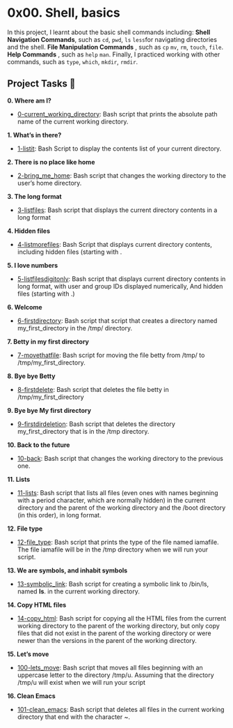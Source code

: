 # 0x00. Shell, basics

In this project, I learnt about the basic shell commands including: 
**Shell Navigation Commands**, such as `cd`, `pwd`, `ls` `less`for navigating 
directories and the shell. **File Manipulation Commands** , such as `cp` `mv`, 
`rm`, `touch`, `file`. **Help Commands** , such as `help` `man`. Finally, I 
practiced working with other commands, such as `type`, `which`, `mkdir`, `rmdir`.

## Project Tasks :page_with_curl:

**0. Where am I?**
  * [0-current_working_directory](./0-current_working_directory): Bash script that 
prints the absolute path name of the current working directory.

**1. What’s in there?**
  * [1-listit](./1-listit): Bash Script to display the contents list of your current directory.

**2. There is no place like home**
  * [2-bring_me_home](./2-bring_me_home): Bash script that changes the working directory to the 
user’s home directory.

**3. The long format**
  * [3-listfiles](./3-listfiles): Bash script that displays the current directory contents in 
a long format

**4. Hidden files**
  * [4-listmorefiles](./4-listmorefiles): Bash Script that displays current directory contents, 
including hidden files (starting with .

**5. I love numbers**
  * [5-listfilesdigitonly](./5-listfilesdigitonly): Bash script that displays current directory 
contents in long format, with user and group IDs displayed numerically, And hidden files (starting with .)

**6. Welcome**
  * [6-firstdirectory](./6-firstdirectory): Bash script that script that creates a directory 
named my_first_directory in the /tmp/ directory.

**7. Betty in my first directory**
  * [7-movethatfile](./7-movethatfile): Bash script for moving the file betty from /tmp/ to 
/tmp/my_first_directory.

**8. Bye bye Betty**
  * [8-firstdelete](./8-firstdelete): Bash script that deletes the file betty 
in /tmp/my_first_directory

**9. Bye bye My first directory**
  * [9-firstdirdeletion](./9-firstdirdeletion): Bash script that deletes the directory my_first_directory 
that is in the /tmp directory.

**10. Back to the future**
  * [10-back](./10-back): Bash script that changes the working directory to the previous one.

**11. Lists**
  * [11-lists](./11-lists): Bash script that lists all files (even ones with names beginning with a period 
character, which are normally hidden) in the current directory and the parent of the working directory and 
the /boot directory (in this order), in long format.

**12. File type**
  * [12-file_type](./12-file_type): Bash script that prints the type of the file named iamafile. The file 
iamafile will be in the /tmp directory when we will run your script.

**13. We are symbols, and inhabit symbols**
  * [13-symbolic_link](./13-symbolic_link): Bash script for creating a symbolic link to /bin/ls, 
named __ls__. in the current working directory.

**14. Copy HTML files**
  * [14-copy_html](./14-copy_html): Bash script for copying all the HTML files from the current working directory 
to the parent of the working directory, but only copy files that did not exist in the parent of the working directory 
or were newer than the versions in the parent of the working directory.

**15. Let’s move**
  * [100-lets_move](./100-lets_move): Bash script that moves all files beginning with an uppercase letter to the 
directory /tmp/u. Assuming that the directory /tmp/u will exist when we will run your script

**16. Clean Emacs**
  * [101-clean_emacs](./101-clean_emacs): Bash script that deletes all files in the current working directory that 
end with the character ~.
